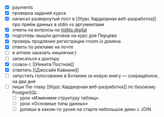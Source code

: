 - [x] payments
- [x] проверка заданий курса
- [x] написал развернутый пост в [[Курс Хардкорная веб-разработка]] про приём данных в stdin vs аргументами
- [x] ответь на вопросы на hi@to.digital
- [x] подготовь-вышли договор на курс для Перцева
- [x] проверь продление регистрации rroom.io домена
- [x] ответь по рекламе на почте
- [ ] в аптеке заказать нишнячки:)
- [ ] записаться к доктору
- [x] созвон с [[Никита Постнов]]
- [x] ответить [[Джосайя Кавиани]]
- [ ] запустить голосование в Ботаним за новую книгу — сокращённое, на два дня
- [ ] пиши 11ю главу [[Курс Хардкорная веб-разработка]] по базовому PostgreSQL:
	- [ ] урок «Изменяем структуру таблиц»
	- [ ] урок «Основные типы данных»
	- [ ] допиши в каком-то уроке на старте небольшое демо с JOIN
